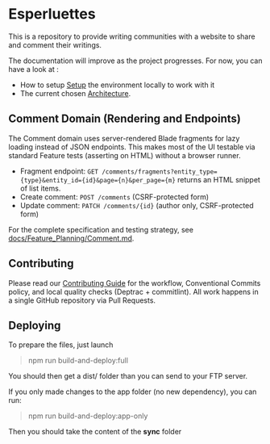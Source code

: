 # Esperluettes

This is a repository to provide writing communities with a website to share and comment their writings.

The documentation will improve as the project progresses. For now, you can have a look at :
- How to setup [Setup](docs/Setup.md) the environment locally to work with it
- The current chosen [Architecture](docs/Architecture.md).

## Comment Domain (Rendering and Endpoints)

The Comment domain uses server-rendered Blade fragments for lazy loading instead of JSON endpoints. This makes most of the UI testable via standard Feature tests (asserting on HTML) without a browser runner.

- Fragment endpoint: `GET /comments/fragments?entity_type={type}&entity_id={id}&page={n}&per_page={m}` returns an HTML snippet of list items.
- Create comment: `POST /comments` (CSRF-protected form)
- Update comment: `PATCH /comments/{id}` (author only, CSRF-protected form)

For the complete specification and testing strategy, see [docs/Feature_Planning/Comment.md](docs/Feature_Planning/Comment.md).

## Contributing

Please read our [Contributing Guide](CONTRIBUTING.md) for the workflow, Conventional Commits policy, and local quality checks (Deptrac + commitlint). All work happens in a single GitHub repository via Pull Requests.

## Deploying

To prepare the files, just launch

> npm run build-and-deploy:full

You should then get a dist/ folder than you can send to your FTP server.

If you only made changes to the app folder (no new dependency), you can run:

> npm run build-and-deploy:app-only

Then you should take the content of the **sync** folder
